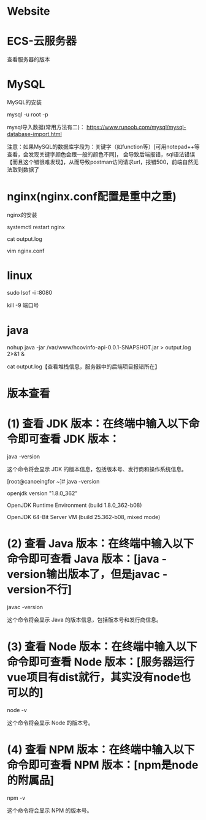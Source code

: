 # Website

# ECS-云服务器
查看服务器的版本

# MySQL
MySQL的安装

mysql -u root -p

mysql导入数据(常用方法有二)：
https://www.runoob.com/mysql/mysql-database-import.html

注意：如果MySQL的数据库字段为：关键字（如function等）[可用notepad++等查看，会发现关键字颜色会跟一般的颜色不同]，
会导致后端报错，sql语法错误【而且这个错很难发现】，从而导致postman访问请求url，报错500，前端自然无法取到数据了

# nginx(nginx.conf配置是重中之重)
nginx的安装

systemctl restart nginx

cat output.log

vim nginx.conf


# linux
sudo lsof -i :8080

kill -9 端口号

# java
nohup java -jar /var/www/hcovinfo-api-0.0.1-SNAPSHOT.jar > output.log 2>&1 &

cat output.log【查看堆栈信息，服务器中的后端项目报错所在】

# 版本查看
# (1) 查看 JDK 版本：在终端中输入以下命令即可查看 JDK 版本：
java -version

这个命令将会显示 JDK 的版本信息，包括版本号、发行商和操作系统信息。

[root@canoeingfor ~]# java -version

openjdk version "1.8.0_362"

OpenJDK Runtime Environment (build 1.8.0_362-b08)

OpenJDK 64-Bit Server VM (build 25.362-b08, mixed mode)

# (2) 查看 Java 版本：在终端中输入以下命令即可查看 Java 版本：[java -version输出版本了，但是javac -version不行]
javac -version

这个命令将会显示 Java 的版本信息，包括版本号和发行商信息。

# (3) 查看 Node 版本：在终端中输入以下命令即可查看 Node 版本：[服务器运行vue项目有dist就行，其实没有node也可以的]
node -v

这个命令将会显示 Node 的版本号。

# (4) 查看 NPM 版本：在终端中输入以下命令即可查看 NPM 版本：[npm是node的附属品]
npm -v

这个命令将会显示 NPM 的版本号。
